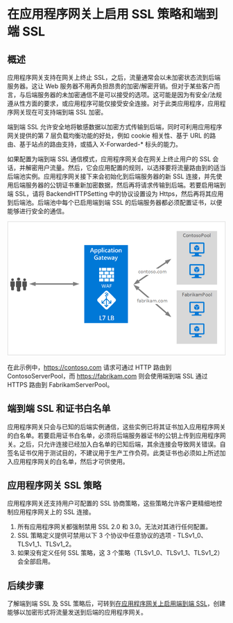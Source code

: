 <properties
   pageTitle="在应用程序网关上启用 SSL 策略和端到端 SSL | Azure"
   description="此页概述应用程序网关的端到端 SSL 支持。"
   documentationCenter="na"
   services="application-gateway"
   authors="amsriva"
   manager="rossort"
   editor="amsriva"/>  

<tags
   ms.service="application-gateway"
   ms.devlang="na"
   ms.topic="hero-article"
   ms.tgt_pltfrm="na"
   ms.workload="infrastructure-services"
   ms.date="09/26/2016"
   wacn.date=""
   ms.author="amsriva"/>  


# 在应用程序网关上启用 SSL 策略和端到端 SSL

## 概述

应用程序网关支持在网关上终止 SSL，之后，流量通常会以未加密状态流到后端服务器。这让 Web 服务器不用再负担昂贵的加密/解密开销。但对于某些客户而言，与后端服务器的未加密通信不是可以接受的选项。这可能是因为有安全/法规遵从性方面的要求，或应用程序可能仅接受安全连接。对于此类应用程序，应用程序网关现在可支持端到端 SSL 加密。

端到端 SSL 允许安全地将敏感数据以加密方式传输到后端，同时可利用应用程序网关提供的第 7 层负载均衡功能的好处，例如 cookie 相关性、基于 URL 的路由、基于站点的路由支持，或插入 X-Forwarded-* 标头的能力。

如果配置为端到端 SSL 通信模式，应用程序网关会在网关上终止用户的 SSL 会话，并解密用户流量。然后，它会应用配置的规则，以选择要将流量路由到的适当后端池实例。应用程序网关接下来会初始化到后端服务器的新 SSL 连接，并先使用后端服务器的公钥证书重新加密数据，然后再将请求传输到后端。若要启用端到端 SSL，请将 BackendHTTPSetting 中的协议设置设为 Https，然后再将其应用到后端池。后端池中每个已启用端到端 SSL 的后端服务器都必须配置证书，以便能够进行安全的通信。

![imageURLroute](./media/application-gateway-multi-site-overview/multisite.png)  


在此示例中，https://contoso.com 请求可通过 HTTP 路由到 ContosoServerPool，而 https://fabrikam.com 则会使用端到端 SSL 通过 HTTPS 路由到 FabrikamServerPool。

## 端到端 SSL 和证书白名单

应用程序网关只会与已知的后端实例通信，这些实例已将其证书加入应用程序网关的白名单。若要启用证书白名单，必须将后端服务器证书的公钥上传到应用程序网关。之后，只允许连接已经加入白名单的已知后端，其余连接会导致网关错误。自签名证书仅用于测试目的，不建议用于生产工作负荷。此类证书也必须如上所述加入应用程序网关的白名单，然后才可供使用。

## 应用程序网关 SSL 策略

应用程序网关还支持用户可配置的 SSL 协商策略，这些策略允许客户更精细地控制应用程序网关上的 SSL 连接。

1. 所有应用程序网关都强制禁用 SSL 2.0 和 3.0。无法对其进行任何配置。
2. SSL 策略定义提供可禁用以下 3 个协议中任意协议的选项 - TLSv1_0、TLSv1_1、TLSv1\_2。
3. 如果没有定义任何 SSL 策略，这 3 个策略（TLSv1_0、TLSv1_1、TLSv1\_2）会全部启用。

## 后续步骤

了解端到端 SSL 及 SSL 策略后，可转到[在应用程序网关上启用端到端 SSL](/documentation/articles/application-gateway-end-to-end-ssl-powershell/)，创建能够以加密形式将流量发送到后端的应用程序网关。

<!---HONumber=Mooncake_1024_2016-->